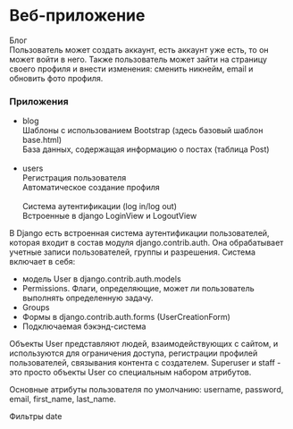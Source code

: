 # Веб-приложение 
Блог<br>
Пользователь может создать аккаунт, есть аккаунт уже есть,
то он может войти в него.
Также пользователь может зайти на страницу своего профиля и внести изменения: сменить никнейм, 
email и обновить фото профиля.

### Приложения
- blog<br>
Шаблоны с использованием Bootstrap (здесь базовый шаблон base.html)<br>
База данных, содержащая информацию о постах (таблица Post)<br><br>
- users<br> 
Регистрация пользователя<br>
Автоматическое создание профиля
<br><br>
Система аутентификации (log in/log out)<br>
Встроенные в django LoginView и LogoutView

  
В Django есть встроенная система аутентификации пользователей, которая входит в состав модуля django.contrib.auth.
Она обрабатывает учетные записи пользователей, группы и разрешения.
Система включает в себя:
- модель User в django.contrib.auth.models
- Permissions. Флаги, определяющие, может ли пользователь выполнять определенную задачу.
- Groups
- Формы в django.contrib.auth.forms (UserCreationForm)
- Подключаемая бэкэнд-система

Объекты User представляют людей, взаимодействующих с сайтом, и используются для ограничения доступа, регистрации профилей пользователей, 
связывания контента с создателем. Superuser и staff - это просто объекты User со специальным набором атрибутов.

Основные атрибуты пользователя по умолчанию: username, password, email, first_name, last_name.

Фильтры date


